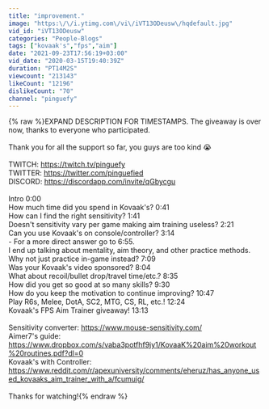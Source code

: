 ```yaml
---
title: "improvement."
image: "https:\/\/i.ytimg.com\/vi\/iVT13ODeusw\/hqdefault.jpg"
vid_id: "iVT13ODeusw"
categories: "People-Blogs"
tags: ["kovaak's","fps","aim"]
date: "2021-09-23T17:56:19+03:00"
vid_date: "2020-03-15T19:40:39Z"
duration: "PT14M2S"
viewcount: "213143"
likeCount: "12196"
dislikeCount: "70"
channel: "pinguefy"
---
```

{% raw %}EXPAND DESCRIPTION FOR TIMESTAMPS. The giveaway is over now, thanks to everyone who participated.<br /><br />Thank you for all the support so far, you guys are too kind 😭<br /><br />TWITCH: <a rel="nofollow" target="blank" href="https://twitch.tv/pinguefy">https://twitch.tv/pinguefy</a><br />TWITTER: <a rel="nofollow" target="blank" href="https://twitter.com/pinguefied">https://twitter.com/pinguefied</a><br />DISCORD: <a rel="nofollow" target="blank" href="https://discordapp.com/invite/qGbycgu">https://discordapp.com/invite/qGbycgu</a><br /><br />Intro 0:00<br />How much time did you spend in Kovaak's? 0:41<br />How can I find the right sensitivity? 1:41<br />Doesn't sensitivity vary per game making aim training useless? 2:21<br />Can you use Kovaak's on console/controller? 3:14<br />- For a more direct answer go to 6:55. <br />I end up talking about mentality, aim theory, and other practice methods.<br />Why not just practice in-game instead? 7:09<br />Was your Kovaak's video sponsored? 8:04<br />What about recoil/bullet drop/travel time/etc.? 8:35<br />How did you get so good at so many skills? 9:30<br />How do you keep the motivation to continue improving? 10:47<br />Play R6s, Melee, DotA, SC2, MTG, CS, RL, etc.! 12:24<br />Kovaak's FPS Aim Trainer giveaway! 13:13<br /><br />Sensitivity converter: <a rel="nofollow" target="blank" href="https://www.mouse-sensitivity.com/">https://www.mouse-sensitivity.com/</a><br />Aimer7's guide: <a rel="nofollow" target="blank" href="https://www.dropbox.com/s/vaba3potfhf9jy1/KovaaK%20aim%20workout%20routines.pdf?dl=0">https://www.dropbox.com/s/vaba3potfhf9jy1/KovaaK%20aim%20workout%20routines.pdf?dl=0</a><br />Kovaak's with Controller: <a rel="nofollow" target="blank" href="https://www.reddit.com/r/apexuniversity/comments/eheruz/has_anyone_used_kovaaks_aim_trainer_with_a/fcumuig/">https://www.reddit.com/r/apexuniversity/comments/eheruz/has_anyone_used_kovaaks_aim_trainer_with_a/fcumuig/</a><br /><br />Thanks for watching!{% endraw %}
